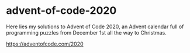 # advent-of-code-2020

Here lies my solutions to Advent of Code 2020, an Advent calendar full of programming puzzles from December 1st all the way to Christmas.

https://adventofcode.com/2020
